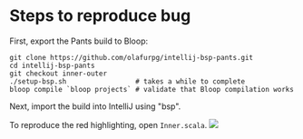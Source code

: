 # Steps to reproduce bug

First, export the Pants build to Bloop:
```
git clone https://github.com/olafurpg/intellij-bsp-pants.git
cd intellij-bsp-pants
git checkout inner-outer
./setup-bsp.sh                 # takes a while to complete
bloop compile `bloop projects` # validate that Bloop compilation works
```

Next, import the build into IntelliJ using "bsp".

To reproduce the red highlighting, open `Inner.scala`.
![](https://user-images.githubusercontent.com/1408093/69877060-12b01200-12b9-11ea-99e4-4b45729dfd1a.png)
